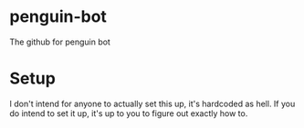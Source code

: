 # penguin-bot
The github for penguin bot

# Setup
I don't intend for anyone to actually set this up, it's hardcoded as hell. If you do intend to set it up, it's up to you to figure out exactly how to. 
